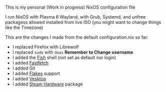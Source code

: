 This is my personal (Work in progress) NixOS configuration file

I run NixOS with Plasma 6 Wayland, with Grub, Systemd, and unfree packagess allowed installed from live ISO
(you might want to change things like the Timezone)

This are the changes I made from the default configuration.nix so far:

- I replaced Firefox with Librewolf
- I replaced `sudo` with `doas` **Remember to Change username**
- I added the [Fish](https://github.com/fish-shell/fish-shell) shell (not set as default nor login)
- I added [Fastfetch](https://github.com/fastfetch-cli/fastfetch/discussions?discussions_q=packages)
- I added Git
- I added [Flakes](https://nixos.wiki/wiki/flakes) support
- I added [Vesktop](https://github.com/Vencord/Vesktop)
- I added [Steam Hardware](https://nixos.wiki/wiki/Steam) package
